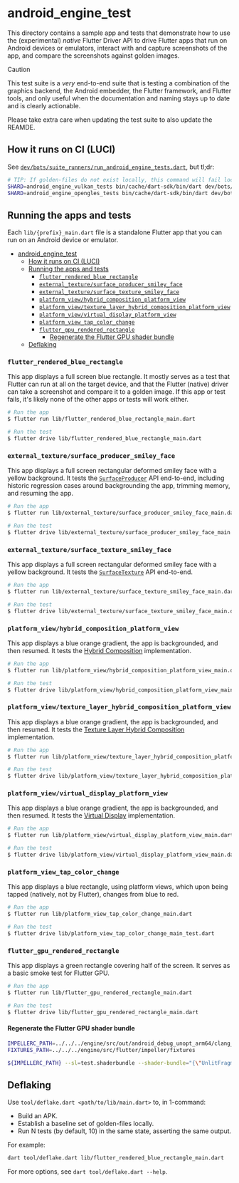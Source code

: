 # android_engine_test

This directory contains a sample app and tests that demonstrate how to use the
(experimental) _native_ Flutter Driver API to drive Flutter apps that run on
Android devices or emulators, interact with and capture screenshots of the app,
and compare the screenshots against golden images.

> [!CAUTION]
> This test suite is a _very_ end-to-end suite that is testing a combination of
> the graphics backend, the Android embedder, the Flutter framework, and Flutter
> tools, and only useful when the documentation and naming stays up to date and
> is clearly actionable.
>
> Please take extra care when updating the test suite to also update the REAMDE.

## How it runs on CI (LUCI)

See [`dev/bots/suite_runners/run_android_engine_tests.dart`](../../bots/suite_runners/run_android_engine_tests.dart), but tl;dr:

```sh
# TIP: If golden-files do not exist locally, this command will fail locally.
SHARD=android_engine_vulkan_tests bin/cache/dart-sdk/bin/dart dev/bots/test.dart
SHARD=android_engine_opengles_tests bin/cache/dart-sdk/bin/dart dev/bots/test.dart
```

## Running the apps and tests

Each `lib/{prefix}_main.dart` file is a standalone Flutter app that you can run
on an Android device or emulator.

- [android\_engine\_test](#android_engine_test)
  - [How it runs on CI (LUCI)](#how-it-runs-on-ci-luci)
  - [Running the apps and tests](#running-the-apps-and-tests)
    - [`flutter_rendered_blue_rectangle`](#flutter_rendered_blue_rectangle)
    - [`external_texture/surface_producer_smiley_face`](#external_texturesurface_producer_smiley_face)
    - [`external_texture/surface_texture_smiley_face`](#external_texturesurface_texture_smiley_face)
    - [`platform_view/hybrid_composition_platform_view`](#platform_viewhybrid_composition_platform_view)
    - [`platform_view/texture_layer_hybrid_composition_platform_view`](#platform_viewtexture_layer_hybrid_composition_platform_view)
    - [`platform_view/virtual_display_platform_view`](#platform_viewvirtual_display_platform_view)
    - [`platform_view_tap_color_change`](#platform_view_tap_color_change)
    - [`flutter_gpu_rendered_rectangle`](#flutter_gpu_rendered_rectangle)
      - [Regenerate the Flutter GPU shader bundle](#regenerate-the-flutter-gpu-shader-bundle)
  - [Deflaking](#deflaking)

### `flutter_rendered_blue_rectangle`

This app displays a full screen blue rectangle. It mostly serves as a test that
Flutter can run at all on the target device, and that the Flutter (native)
driver can take a screenshot and compare it to a golden image. If this app or
test fails, it's likely none of the other apps or tests will work either.

```sh
# Run the app
$ flutter run lib/flutter_rendered_blue_rectangle_main.dart

# Run the test
$ flutter drive lib/flutter_rendered_blue_rectangle_main.dart
```

### `external_texture/surface_producer_smiley_face`

This app displays a full screen rectangular deformed smiley face with a yellow
background. It tests the [`SurfaceProducer`](https://api.flutter.dev/javadoc/io/flutter/view/TextureRegistry.SurfaceProducer.html) API end-to-end, including historic regression cases around
backgrounding the app, trimming memory, and resuming the app.

```sh
# Run the app
$ flutter run lib/external_texture/surface_producer_smiley_face_main.dart

# Run the test
$ flutter drive lib/external_texture/surface_producer_smiley_face_main.dart
```

### `external_texture/surface_texture_smiley_face`

This app displays a full screen rectangular deformed smiley face with a yellow
background. It tests the [`SurfaceTexture`](https://api.flutter.dev/javadoc/io/flutter/view/TextureRegistry.SurfaceTexture.html) API end-to-end.

```sh
# Run the app
$ flutter run lib/external_texture/surface_texture_smiley_face_main.dart

# Run the test
$ flutter drive lib/external_texture/surface_texture_smiley_face_main.dart
```

### `platform_view/hybrid_composition_platform_view`

This app displays a blue orange gradient, the app is backgrounded, and then
resumed. It tests the [Hybrid Composition](../../../docs/platforms/android/Android-Platform-Views.md#hybrid-composition) implementation.

```sh
# Run the app
$ flutter run lib/platform_view/hybrid_composition_platform_view_main.dart

# Run the test
$ flutter drive lib/platform_view/hybrid_composition_platform_view_main.dart
```

### `platform_view/texture_layer_hybrid_composition_platform_view`

This app displays a blue orange gradient, the app is backgrounded, and then
resumed. It tests the [Texture Layer Hybrid Composition](../../../docs/platforms/android/Android-Platform-Views.md#texture-layer-hybrid-composition) implementation.

```sh
# Run the app
$ flutter run lib/platform_view/texture_layer_hybrid_composition_platform_view_main.dart

# Run the test
$ flutter drive lib/platform_view/texture_layer_hybrid_composition_platform_view_main.dart
```

### `platform_view/virtual_display_platform_view`

This app displays a blue orange gradient, the app is backgrounded, and then
resumed. It tests the [Virtual Display](../../../docs/platforms/android/Android-Platform-Views.md#virtual-display) implementation.

```sh
# Run the app
$ flutter run lib/platform_view/virtual_display_platform_view_main.dart

# Run the test
$ flutter drive lib/platform_view/virtual_display_platform_view_main.dart
```

### `platform_view_tap_color_change`

This app displays a blue rectangle, using platform views, which upon
being tapped (natively, not by Flutter), changes from blue to red.

```sh
# Run the app
$ flutter run lib/platform_view_tap_color_change_main.dart

# Run the test
$ flutter drive lib/platform_view_tap_color_change_main_test.dart
```

### `flutter_gpu_rendered_rectangle`

This app displays a green rectangle covering half of the screen. It serves as
a basic smoke test for Flutter GPU.

```sh
# Run the app
$ flutter run lib/flutter_gpu_rendered_rectangle_main.dart

# Run the test
$ flutter drive lib/flutter_gpu_rendered_rectangle_main.dart
```

#### Regenerate the Flutter GPU shader bundle

```bash
IMPELLERC_PATH=../../../engine/src/out/android_debug_unopt_arm64/clang_arm64/impellerc
FIXTURES_PATH=../../../engine/src/flutter/impeller/fixtures

${IMPELLERC_PATH} --sl=test.shaderbundle --shader-bundle="{\"UnlitFragment\": {\"type\": \"fragment\", \"file\": \"${FIXTURES_PATH}/flutter_gpu_unlit.frag\"}, \"UnlitVertex\": {\"type\": \"vertex\", \"file\": \"${FIXTURES_PATH}/flutter_gpu_unlit.vert\"}}"
```

## Deflaking

Use `tool/deflake.dart <path/to/lib/main.dart>` to, in 1-command:

- Build an APK.
- Establish a baseline set of golden-files locally.
- Run N tests (by default, 10) in the same state, asserting the same output.

For example:

```sh
dart tool/deflake.dart lib/flutter_rendered_blue_rectangle_main.dart
```

For more options, see `dart tool/deflake.dart --help`.

